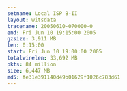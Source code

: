 ```yaml
---
setname: Local ISP B-II
layout: witsdata
tracename: 20050610-070000-0
end: Fri Jun 10 19:15:00 2005
gzsize: 3,911 MB
len: 0:15:00
start: Fri Jun 10 19:00:00 2005
totalwirelen: 33,692 MB
pkts: 84 million
size: 6,447 MB
md5: fe31e391140d49b01629f1026c783d61
---
```

